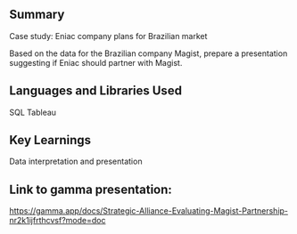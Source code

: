 
## Summary
Case study: Eniac company plans for Brazilian market

Based on the data for the Brazilian company Magist, prepare a presentation suggesting if Eniac should partner with Magist.

## Languages and Libraries Used
SQL
Tableau

## Key Learnings
Data interpretation and presentation

## Link to gamma presentation:

https://gamma.app/docs/Strategic-Alliance-Evaluating-Magist-Partnership-nr2k1ijfrthcvsf?mode=doc
